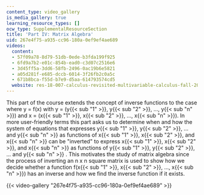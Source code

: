 ```yaml
---
content_type: video_gallery
is_media_gallery: true
learning_resource_types: []
ocw_type: SupplementalResourceSection
title: 'Part IV: Matrix Algebra'
uid: 267e4f75-a935-cc96-180a-0ef9ef4ae689
videos:
  content:
  - 57f09a78-8d79-51db-0ede-b3fda199f925
  - 6fd9a7b2-e01c-854b-ead0-c3d07c2516e6
  - 3d45ff5a-3dd6-58fb-2496-0ac19b6e5821
  - a05d281f-e685-dccb-6014-3f26fb2c0a5c
  - 671b8bca-f55d-b7e9-d5aa-614793574cd5
  website: res-18-007-calculus-revisited-multivariable-calculus-fall-2011
---
```


This part of the course extends the concept of inverse functions to the case where y = f(x) with y = (y{{< sub "1" >}}, y{{< sub "2" >}}, ..., y{{< sub "n" >}}) and x = (x{{< sub "1" >}}, x{{< sub "2" >}}, ..., x{{< sub "n" >}}). In more user-friendly terms this part asks us to determine when and how the system of equations that expresses y{{< sub "1" >}}, y{{< sub "2" >}}, ... and y{{< sub "n" >}} as functions of x{{< sub "1" >}}, x{{< sub "2" >}}, and x{{< sub "n" >}} can be "inverted" to express x{{< sub "1" >}}, x{{< sub "2" >}}, and x{{< sub "n" >}} as functions of y{{< sub "1" >}}, y{{< sub "2" >}}, ... and y{{< sub "n" >}} . This motivates the study of matrix algebra since the process of inverting an n x n square matrix is used to show how we decide whether a function f(x{{< sub "1" >}}, x{{< sub "2" >}}, ..., x{{< sub "n" >}}) has an inverse and how we find the inverse function if it exists.

{{< video-gallery "267e4f75-a935-cc96-180a-0ef9ef4ae689" >}}

